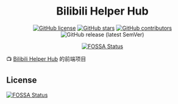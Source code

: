 <div align="center">

<h1 align="center">
    Bilibili Helper Hub
</h1>


[![GitHub license](https://img.shields.io/github/license/Cruii/bilibili-helper-hub-frontend?style=for-the-badge)](https://github.com/Cruii/bilibili-helper-hub-frontend/blob/master/LICENSE)
[![GitHub stars](https://img.shields.io/github/stars/Cruii/bilibili-helper-hub-frontend?style=for-the-badge)](https://github.com/Cruii/bilibili-helper-hub-frontend/stargazers)
[![GitHub contributors](https://img.shields.io/github/contributors/Cruii/bilibili-helper-hub-frontend?style=for-the-badge)](https://github.com/Cruii/bilibili-helper-hub-frontend/graphs/contributors)
![GitHub release (latest SemVer)](https://img.shields.io/github/v/release/Cruii/bilibili-helper-hub-frontend?style=for-the-badge)

[![FOSSA Status](https://app.fossa.com/api/projects/git%2Bgithub.com%2FCruii%2Fbilibili-helper-hub-frontend.svg?type=for-the-badge)](https://app.fossa.com/projects/git%2Bgithub.com%2FCruii%2Fbilibili-helper-hub?ref=badge_shield)
</div>

📺 [Bilibili Helper Hub](https://github.com/Cruii/bilibili-helper-hub) 的前端项目

## License
[![FOSSA Status](https://app.fossa.com/api/projects/git%2Bgithub.com%2FCruii%2Fbilibili-helper-hub-frontend.svg?type=large)](https://app.fossa.com/projects/git%2Bgithub.com%2FCruii%2Fbilibili-helper-hub-frontend?ref=badge_large)
